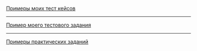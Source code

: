 [Примеры моих тест кейсов](https://docs.google.com/spreadsheets/d/1cTggsghmrbbhzKu153E5LjqadczDU1gI/edit?usp=sharing&ouid=102507895120231563898&rtpof=true&sd=true)

---

[Пример моего тестового задания](https://docs.google.com/spreadsheets/d/156oBaxHV__RCN4gV9aNfQB-gb3w7T7PAN7WL1G_MlfU/edit?usp=sharing)

---

[Примеры практических заданий](https://docs.google.com/spreadsheets/d/1JNbz8mhusNHMTDmXU-RE62j0KykP6rhHizH62Kg9BJQ/edit?usp=sharing)
